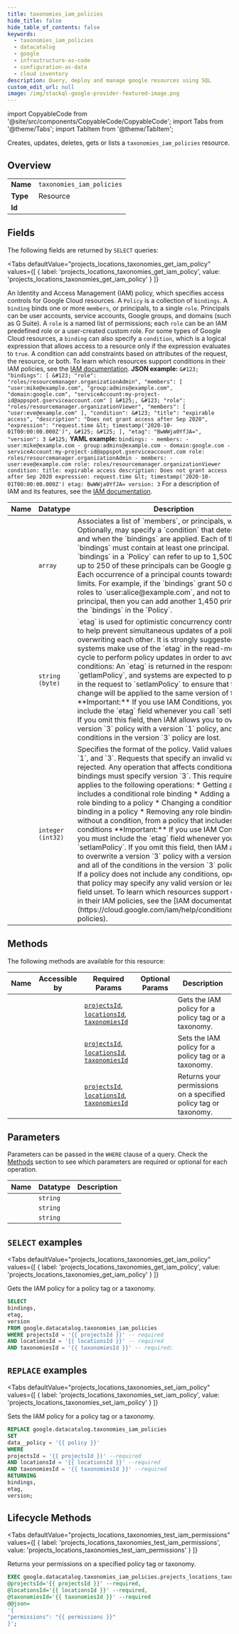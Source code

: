 ```yaml
--- 
title: taxonomies_iam_policies
hide_title: false
hide_table_of_contents: false
keywords:
  - taxonomies_iam_policies
  - datacatalog
  - google
  - infrastructure-as-code
  - configuration-as-data
  - cloud inventory
description: Query, deploy and manage google resources using SQL
custom_edit_url: null
image: /img/stackql-google-provider-featured-image.png
---
```


import CopyableCode from '@site/src/components/CopyableCode/CopyableCode';
import Tabs from '@theme/Tabs';
import TabItem from '@theme/TabItem';

Creates, updates, deletes, gets or lists a <code>taxonomies_iam_policies</code> resource.

## Overview
<table><tbody>
<tr><td><b>Name</b></td><td><code>taxonomies_iam_policies</code></td></tr>
<tr><td><b>Type</b></td><td>Resource</td></tr>
<tr><td><b>Id</b></td><td><CopyableCode code="google.datacatalog.taxonomies_iam_policies" /></td></tr>
</tbody></table>

## Fields

The following fields are returned by `SELECT` queries:

<Tabs
    defaultValue="projects_locations_taxonomies_get_iam_policy"
    values={[
        { label: 'projects_locations_taxonomies_get_iam_policy', value: 'projects_locations_taxonomies_get_iam_policy' }
    ]}
>
<TabItem value="projects_locations_taxonomies_get_iam_policy">

An Identity and Access Management (IAM) policy, which specifies access controls for Google Cloud resources. A `Policy` is a collection of `bindings`. A `binding` binds one or more `members`, or principals, to a single `role`. Principals can be user accounts, service accounts, Google groups, and domains (such as G Suite). A `role` is a named list of permissions; each `role` can be an IAM predefined role or a user-created custom role. For some types of Google Cloud resources, a `binding` can also specify a `condition`, which is a logical expression that allows access to a resource only if the expression evaluates to `true`. A condition can add constraints based on attributes of the request, the resource, or both. To learn which resources support conditions in their IAM policies, see the [IAM documentation](https://cloud.google.com/iam/help/conditions/resource-policies). **JSON example:** ``` &#123; "bindings": [ &#123; "role": "roles/resourcemanager.organizationAdmin", "members": [ "user:mike@example.com", "group:admins@example.com", "domain:google.com", "serviceAccount:my-project-id@appspot.gserviceaccount.com" ] &#125;, &#123; "role": "roles/resourcemanager.organizationViewer", "members": [ "user:eve@example.com" ], "condition": &#123; "title": "expirable access", "description": "Does not grant access after Sep 2020", "expression": "request.time &lt; timestamp('2020-10-01T00:00:00.000Z')", &#125; &#125; ], "etag": "BwWWja0YfJA=", "version": 3 &#125; ``` **YAML example:** ``` bindings: - members: - user:mike@example.com - group:admins@example.com - domain:google.com - serviceAccount:my-project-id@appspot.gserviceaccount.com role: roles/resourcemanager.organizationAdmin - members: - user:eve@example.com role: roles/resourcemanager.organizationViewer condition: title: expirable access description: Does not grant access after Sep 2020 expression: request.time &lt; timestamp('2020-10-01T00:00:00.000Z') etag: BwWWja0YfJA= version: 3 ``` For a description of IAM and its features, see the [IAM documentation](https://cloud.google.com/iam/docs/).

<table>
<thead>
    <tr>
    <th>Name</th>
    <th>Datatype</th>
    <th>Description</th>
    </tr>
</thead>
<tbody>
<tr>
    <td><CopyableCode code="bindings" /></td>
    <td><code>array</code></td>
    <td>Associates a list of `members`, or principals, with a `role`. Optionally, may specify a `condition` that determines how and when the `bindings` are applied. Each of the `bindings` must contain at least one principal. The `bindings` in a `Policy` can refer to up to 1,500 principals; up to 250 of these principals can be Google groups. Each occurrence of a principal counts towards these limits. For example, if the `bindings` grant 50 different roles to `user:alice@example.com`, and not to any other principal, then you can add another 1,450 principals to the `bindings` in the `Policy`.</td>
</tr>
<tr>
    <td><CopyableCode code="etag" /></td>
    <td><code>string (byte)</code></td>
    <td>`etag` is used for optimistic concurrency control as a way to help prevent simultaneous updates of a policy from overwriting each other. It is strongly suggested that systems make use of the `etag` in the read-modify-write cycle to perform policy updates in order to avoid race conditions: An `etag` is returned in the response to `getIamPolicy`, and systems are expected to put that etag in the request to `setIamPolicy` to ensure that their change will be applied to the same version of the policy. **Important:** If you use IAM Conditions, you must include the `etag` field whenever you call `setIamPolicy`. If you omit this field, then IAM allows you to overwrite a version `3` policy with a version `1` policy, and all of the conditions in the version `3` policy are lost.</td>
</tr>
<tr>
    <td><CopyableCode code="version" /></td>
    <td><code>integer (int32)</code></td>
    <td>Specifies the format of the policy. Valid values are `0`, `1`, and `3`. Requests that specify an invalid value are rejected. Any operation that affects conditional role bindings must specify version `3`. This requirement applies to the following operations: * Getting a policy that includes a conditional role binding * Adding a conditional role binding to a policy * Changing a conditional role binding in a policy * Removing any role binding, with or without a condition, from a policy that includes conditions **Important:** If you use IAM Conditions, you must include the `etag` field whenever you call `setIamPolicy`. If you omit this field, then IAM allows you to overwrite a version `3` policy with a version `1` policy, and all of the conditions in the version `3` policy are lost. If a policy does not include any conditions, operations on that policy may specify any valid version or leave the field unset. To learn which resources support conditions in their IAM policies, see the [IAM documentation](https://cloud.google.com/iam/help/conditions/resource-policies).</td>
</tr>
</tbody>
</table>
</TabItem>
</Tabs>

## Methods

The following methods are available for this resource:

<table>
<thead>
    <tr>
    <th>Name</th>
    <th>Accessible by</th>
    <th>Required Params</th>
    <th>Optional Params</th>
    <th>Description</th>
    </tr>
</thead>
<tbody>
<tr>
    <td><a href="#projects_locations_taxonomies_get_iam_policy"><CopyableCode code="projects_locations_taxonomies_get_iam_policy" /></a></td>
    <td><CopyableCode code="select" /></td>
    <td><a href="#parameter-projectsId"><code>projectsId</code></a>, <a href="#parameter-locationsId"><code>locationsId</code></a>, <a href="#parameter-taxonomiesId"><code>taxonomiesId</code></a></td>
    <td></td>
    <td>Gets the IAM policy for a policy tag or a taxonomy.</td>
</tr>
<tr>
    <td><a href="#projects_locations_taxonomies_set_iam_policy"><CopyableCode code="projects_locations_taxonomies_set_iam_policy" /></a></td>
    <td><CopyableCode code="replace" /></td>
    <td><a href="#parameter-projectsId"><code>projectsId</code></a>, <a href="#parameter-locationsId"><code>locationsId</code></a>, <a href="#parameter-taxonomiesId"><code>taxonomiesId</code></a></td>
    <td></td>
    <td>Sets the IAM policy for a policy tag or a taxonomy.</td>
</tr>
<tr>
    <td><a href="#projects_locations_taxonomies_test_iam_permissions"><CopyableCode code="projects_locations_taxonomies_test_iam_permissions" /></a></td>
    <td><CopyableCode code="exec" /></td>
    <td><a href="#parameter-projectsId"><code>projectsId</code></a>, <a href="#parameter-locationsId"><code>locationsId</code></a>, <a href="#parameter-taxonomiesId"><code>taxonomiesId</code></a></td>
    <td></td>
    <td>Returns your permissions on a specified policy tag or taxonomy.</td>
</tr>
</tbody>
</table>

## Parameters

Parameters can be passed in the `WHERE` clause of a query. Check the [Methods](#methods) section to see which parameters are required or optional for each operation.

<table>
<thead>
    <tr>
    <th>Name</th>
    <th>Datatype</th>
    <th>Description</th>
    </tr>
</thead>
<tbody>
<tr id="parameter-locationsId">
    <td><CopyableCode code="locationsId" /></td>
    <td><code>string</code></td>
    <td></td>
</tr>
<tr id="parameter-projectsId">
    <td><CopyableCode code="projectsId" /></td>
    <td><code>string</code></td>
    <td></td>
</tr>
<tr id="parameter-taxonomiesId">
    <td><CopyableCode code="taxonomiesId" /></td>
    <td><code>string</code></td>
    <td></td>
</tr>
</tbody>
</table>

## `SELECT` examples

<Tabs
    defaultValue="projects_locations_taxonomies_get_iam_policy"
    values={[
        { label: 'projects_locations_taxonomies_get_iam_policy', value: 'projects_locations_taxonomies_get_iam_policy' }
    ]}
>
<TabItem value="projects_locations_taxonomies_get_iam_policy">

Gets the IAM policy for a policy tag or a taxonomy.

```sql
SELECT
bindings,
etag,
version
FROM google.datacatalog.taxonomies_iam_policies
WHERE projectsId = '{{ projectsId }}' -- required
AND locationsId = '{{ locationsId }}' -- required
AND taxonomiesId = '{{ taxonomiesId }}' -- required;
```
</TabItem>
</Tabs>


## `REPLACE` examples

<Tabs
    defaultValue="projects_locations_taxonomies_set_iam_policy"
    values={[
        { label: 'projects_locations_taxonomies_set_iam_policy', value: 'projects_locations_taxonomies_set_iam_policy' }
    ]}
>
<TabItem value="projects_locations_taxonomies_set_iam_policy">

Sets the IAM policy for a policy tag or a taxonomy.

```sql
REPLACE google.datacatalog.taxonomies_iam_policies
SET 
data__policy = '{{ policy }}'
WHERE 
projectsId = '{{ projectsId }}' --required
AND locationsId = '{{ locationsId }}' --required
AND taxonomiesId = '{{ taxonomiesId }}' --required
RETURNING
bindings,
etag,
version;
```
</TabItem>
</Tabs>


## Lifecycle Methods

<Tabs
    defaultValue="projects_locations_taxonomies_test_iam_permissions"
    values={[
        { label: 'projects_locations_taxonomies_test_iam_permissions', value: 'projects_locations_taxonomies_test_iam_permissions' }
    ]}
>
<TabItem value="projects_locations_taxonomies_test_iam_permissions">

Returns your permissions on a specified policy tag or taxonomy.

```sql
EXEC google.datacatalog.taxonomies_iam_policies.projects_locations_taxonomies_test_iam_permissions 
@projectsId='{{ projectsId }}' --required, 
@locationsId='{{ locationsId }}' --required, 
@taxonomiesId='{{ taxonomiesId }}' --required 
@@json=
'{
"permissions": "{{ permissions }}"
}';
```
</TabItem>
</Tabs>
